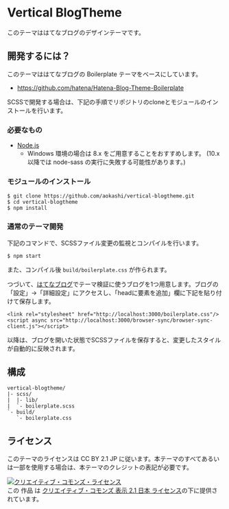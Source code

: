# Vertical BlogTheme

このテーマははてなブログのデザインテーマです。

## 開発するには？

このテーマははてなブログの Boilerplate テーマをベースにしています。

- <https://github.com/hatena/Hatena-Blog-Theme-Boilerplate>

SCSSで開発する場合は、下記の手順でリポジトリのcloneとモジュールのインストールを行います。

### 必要なもの

- [Node.js](http://nodejs.org/)
  - Windows 環境の場合は 8.x をご用意することをおすすめします。 (10.x 以降では node-sass の実行に失敗する可能性があります。)

### モジュールのインストール

```
$ git clone https://github.com/aokashi/vertical-blogtheme.git
$ cd vertical-blogtheme
$ npm install
```

### 通常のテーマ開発

下記のコマンドで、SCSSファイル変更の監視とコンパイルを行います。

```
$ npm start
```

また、コンパイル後 `build/boilerplate.css` が作られます。

つづいて、[はてなブログ](http://blog.hatena.ne.jp/)でテーマ検証に使うブログを1つ用意します。ブログの「設定」->「詳細設定」にアクセスし、「headに要素を追加」欄に下記を貼り付けて保存します。

```
<link rel="stylesheet" href="http://localhost:3000/boilerplate.css"/>
<script async src="http://localhost:3000/browser-sync/browser-sync-client.js"></script>
```

以降は、ブログを開いた状態でSCSSファイルを保存すると、変更したスタイルが自動的に反映されます。

## 構成

```
vertical-blogtheme/
|- scss/
|  |- lib/
|  `- boilerplate.scss
`- build/
   `- boilerplate.css
```

## ライセンス
このテーマのライセンスは CC BY 2.1 JP に従います。本テーマのすべてあるいは一部を使用する場合は、本テーマのクレジットの表記が必要です。

<a rel="license" href="http://creativecommons.org/licenses/by/2.1/jp/"><img alt="クリエイティブ・コモンズ・ライセンス" style="border-width:0" src="https://i.creativecommons.org/l/by/2.1/jp/88x31.png" /></a><br />この 作品 は <a rel="license" href="http://creativecommons.org/licenses/by/2.1/jp/">クリエイティブ・コモンズ 表示 2.1 日本 ライセンス</a>の下に提供されています。
